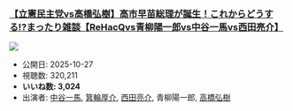 ### [【立憲民主党vs高橋弘樹】高市早苗総理が誕生！これからどうする!?まったり雑談【ReHacQvs青柳陽一郎vs中谷一馬vs西田亮介】](https://www.youtube.com/watch?v=gb289snBsWY)
[![](https://img.youtube.com/vi/gb289snBsWY/sddefault.jpg)](https://www.youtube.com/watch?v=gb289snBsWY)
-   公開日: 2025-10-27
-   視聴数: 320,211
-   **いいね数: 3,024**
-   出演者: [中谷一馬](/rehacq_fan/people/中谷一馬 "wikilink"), [箕輪厚介](/rehacq_fan/people/箕輪厚介 "wikilink"), [西田亮介](/rehacq_fan/people/西田亮介 "wikilink"), 青柳陽一郎, [高橋弘樹](/rehacq_fan/people/高橋弘樹 "wikilink")
